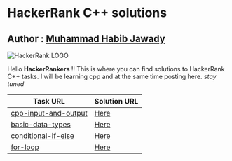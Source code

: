 # HackerRank C++ solutions
## Author : [Muhammad Habib Jawady](https://www.facebook.com/hbibz2018)

![HackerRank LOGO](http://www.jeremykruer.com/content/images/2016/11/HackerRankLogo.jpg)

Hello **HackerRankers** !!
This is where you can find solutions to HackerRank C++ tasks. I will be learning cpp and at the same
time posting here.
_stay tuned_

Task URL | Solution URL
---------|-------------
[cpp-input-and-output](https://www.hackerrank.com/challenges/cpp-input-and-output/problem)|[Here](https://github.com/hbibz-journey/hackerrank-sol-cpp/blob/master/cpp-input-and-output.cpp)
[basic-data-types](https://www.hackerrank.com/challenges/c-tutorial-basic-data-types/problem)|[Here](https://github.com/hbibz-journey/hackerrank-sol-cpp/blob/master/basic-data-types.cpp)
[conditional-if-else](https://www.hackerrank.com/challenges/c-tutorial-conditional-if-else/problem)|[Here](https://github.com/hbibz-journey/hackerrank-sol-cpp/blob/master/conditional-if-else.cpp)
[for-loop](https://www.hackerrank.com/challenges/c-tutorial-for-loop/problem)|[Here](https://github.com/hbibz-journey/hackerrank-sol-cpp/blob/master/for-loop.cpp)

